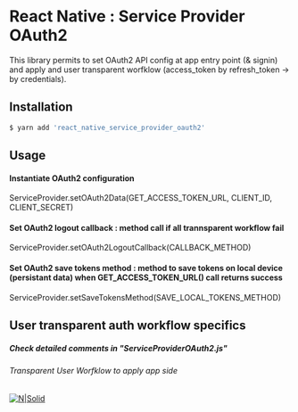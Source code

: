 # React Native : Service Provider OAuth2 

This library permits to set OAuth2 API config at app entry point (& signin) and apply and user transparent worfklow (access_token by refresh_token -> by credentials).

## Installation
```sh
$ yarn add 'react_native_service_provider_oauth2'
```

## Usage
#### Instantiate OAuth2 configuration
ServiceProvider.setOAuth2Data(GET_ACCESS_TOKEN_URL, CLIENT_ID, CLIENT_SECRET)

#### Set OAuth2 logout callback : method call if all trannsparent workflow fail
ServiceProvider.setOAuth2LogoutCallback(CALLBACK_METHOD)

#### Set OAuth2 save tokens method : method to save tokens on local device (persistant data) when GET_ACCESS_TOKEN_URL() call returns success
ServiceProvider.setSaveTokensMethod(SAVE_LOCAL_TOKENS_METHOD)

## User transparent auth workflow specifics
##### Check detailed comments in "ServiceProviderOAuth2.js"
###### Transparent User Worfklow to apply app side
[![N|Solid](https://cldup.com/dTxpPi9lDf.thumb.png)](https://nodesource.com/products/nsolid)
